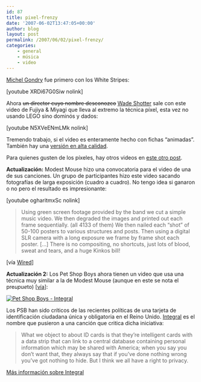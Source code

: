 ```yaml
---
id: 87
title: pixel-frenzy
date: '2007-06-02T13:47:05+00:00'
author: blog
layout: post
permalink: /2007/06/02/pixel-frenzy/
categories:
    - general
    - música
    - video
---
```


[Michel Gondry](http://www.michelgondry.com/) fue primero con los White Stripes:

\[youtube XRDi67G0Siw nolink\]

Ahora <strike>un director cuyo nombre desconozco</strike> [Wade Shotter](http://www.factoryfilms.net/ "Wade Shotter en Factory Films") sale con este video de Fujiya &amp; Miyagi que lleva al extremo la técnica píxel, esta vez no usando LEGO sino dominós y dados:

\[youtube N5XVeENmLMk nolink\]

Tremendo trabajo, si el video es enteramente hecho con fichas “animadas”. También hay una [versión en alta calidad](http://www.factoryfilms.net/pop.php?file=FuyijaMiyagi_AnkleInjury.mov).

Para quienes gusten de los píxeles, hay otros videos en [este otro post](http://www.mauriciogiraldo.com/blog/2007/04/03/ze-frank-caratulas-juegos-de-video/).

**Actualización:** Modest Mouse hizo una convocatoria para el video de una de sus canciones. Un grupo de participantes hizo este video sacando fotografías de larga exposición (cuadro a cuadro). No tengo idea si ganaron o no pero el resultado es impresionante:

\[youtube ogharitmxSc nolink\]

> Using green screen footage provided by the band we cut a simple music video. We then degraded the images and printed out each frame sequentially. (all 4133 of them) We then nailed each “shot” of 50-100 posters to various structures and posts. Then using a digital SLR camera with a long exposure we frame by frame shot each poster. \[…\] There is no compositing, no shortcuts, just lots of blood, sweat and tears, and a huge Kinkos bill!

\[vía [Wired](http://blog.wired.com/tableofmalcontents/2007/05/modest_mouse_vi.html)\]

**Actualización 2:** Los Pet Shop Boys ahora tienen un video que usa una técnica muy similar a la de Modest Mouse (aunque en este se nota el pre$upue$to) \[[vía](http://www.we-make-money-not-art.com/)\]:

[![Pet Shop Boys - Integral](/blog/assets/uploads/2007/10/psb_code.jpg)](http://www.therumpusroom.tv/integral/rgb.html)

Los PSB han sido críticos de las recientes políticas de una tarjeta de identificación ciudadana única y obligatoria en el Reino Unido. [Integral](http://www.petshopboys.co.uk/integral-project/) es el nombre que pusieron a una canción que critica dicha iniciativa:

> What we object to about ID cards is that they’re intelligent cards with a data strip that can link to a central database containing personal information which may be shared with America; when you say you don’t want that, they always say that if you’ve done nothing wrong you’ve got nothing to hide. But I think we all have a right to privacy.

[Más información sobre Integral](http://www.petshopboys.co.uk/integral-project/)
